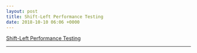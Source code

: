 ```yaml
---
layout: post
title: Shift-Left Performance Testing
date: 2018-10-10 06:06 +0000
---
```



[Shift-Left Performance Testing](https://dzone.com/articles/how-to-shift-left-performance-testing-across-your?fromrel=true)

---